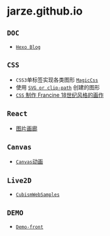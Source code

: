
# jarze.github.io

## `DOC`
* [`Hexo Blog`](https://jarze.github.io/Blog/)

## `CSS`
* `CSS3`单标签实现各类图形 [`MagicCss`](https://jarze.github.io/magicCss/index.html)
* 使用 [`SVG or clip-path`](https://jarze.github.io/SVG/html/index.html) 创建的图形
* [`CSS` 制作 Francine 18世纪风格的画作](https://jarze.github.io/purecss-francine/)

## `React`
* [图片画廊](https://jarze.github.io/React_webpack_pics/)

## `Canvas`
* [`Canvas`动画](https://jarze.github.io/canvas-Animation/.)

## `Live2D`
* [`CubismWebSamples`](https://jarze.github.io/CubismWebSamples/)

## `DEMO`
* [`Demo-front`](https://jarze.github.io/Demo-front/)
